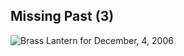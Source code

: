 ## Missing Past (3)

![Brass Lantern for December, 4, 2006](https://videlais.github.io/elo2024-twine-before-twine/slides/images/brass.png 'Brass Lantern for December, 4, 2006')
